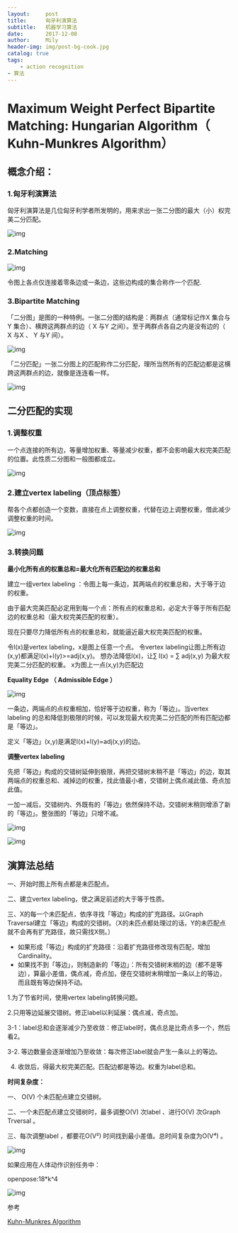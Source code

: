 ```yaml
---
layout:     post
title:      匈牙利演算法
subtitle:   机器学习算法
date:       2017-12-08
author:     Mily
header-img: img/post-bg-cook.jpg
catalog: true
tags:
    - action recognition
- 算法
---
```


# Maximum Weight Perfect Bipartite Matching: Hungarian Algorithm（ Kuhn-Munkres Algorithm）

## 概念介绍：

### 1.匈牙利演算法

匈牙利演算法是几位匈牙利学者所发明的，用来求出一张二分图的最大（小）权完美二分匹配。

![img](https://note.youdao.com/yws/public/resource/99780e2307bf1e08407d8e0aaec06ea6/xmlnote/925A1DBF39E14D309BD2DEBA382283E0/5932)

### 2.Matching

![img](https://note.youdao.com/yws/public/resource/99780e2307bf1e08407d8e0aaec06ea6/xmlnote/3F34541F5C5A417D91E467EC0395D64E/5964)

令图上各点仅连接着零条边或一条边，这些边构成的集合称作一个匹配.

### 3.Bipartite Matching

「二分图」是图的一种特例。一张二分图的结构是：两群点（通常标记作X 集合与Y 集合）、横跨这两群点的边（ X 与Y 之间）。至于两群点各自之内是没有边的（ X 与X 、 Y 与Y 间）。

![img](https://note.youdao.com/ynoteshare1/images/replace-img.png)



「二分匹配」一张二分图上的匹配称作二分匹配，理所当然所有的匹配边都是这横跨这两群点的边，就像是连连看一样。

![img](https://note.youdao.com/ynoteshare1/images/replace-img.png)



## 二分匹配的实现

### 1.调整权重

一个点连接的所有边，等量增加权重、等量减少权重，都不会影响最大权完美匹配的位置。此性质二分图和一般图都成立。

![img](https://note.youdao.com/ynoteshare1/images/replace-img.png)



### 2.建立vertex labeling（顶点标签）

帮各个点都创造一个变数，直接在点上调整权重，代替在边上调整权重，借此减少调整权重的时间。

![img](https://note.youdao.com/ynoteshare1/images/replace-img.png)

### 3.转换问题

**最小化所有点的权重总和=最大化所有匹配边的权重总和**

建立一组vertex labeling ：令图上每一条边，其两端点的权重总和，大于等于边的权重。

由于最大完美匹配必定用到每一个点：所有点的权重总和，必定大于等于所有匹配边的权重总和（最大权完美匹配的权重）。

现在只要尽力降低所有点的权重总和，就能逼近最大权完美匹配的权重。

令l(x)是vertex labeling，x是图上任意一个点。 令vertex labeling让图上所有边(x,y)都满足l(x)+l(y)>=adj(x,y)。 想办法降低l(x)，让∑ l(x) = ∑ adj(x,y) 为最大权完美二分匹配的权重。                    x为图上一点(x,y)为匹配边

**Equality Edge （ Admissible Edge ）**

![img](https://note.youdao.com/ynoteshare1/images/replace-img.png)

一条边，两端点的点权重相加，恰好等于边权重，称为「等边」。当vertex labeling 的总和降低到极限的时候，可以发现最大权完美二分匹配的所有匹配边都是「等边」。

定义「等边」(x,y)是满足l(x)+l(y)=adj(x,y)的边。

**调整vertex labeling**

先把「等边」构成的交错树延伸到极限，再把交错树末稍不是「等边」的边，取其两端点的权重总和、减掉边的权重，找此值最小者，交错树上偶点减此值、奇点加此值。

一加一减后，交错树内、外既有的「等边」依然保持不动，交错树末稍则增添了新的「等边」。整张图的「等边」只增不减。 

![img](https://note.youdao.com/ynoteshare1/images/replace-img.png)

![img](https://note.youdao.com/ynoteshare1/images/replace-img.png)

## 演算法总结

一、开始时图上所有点都是未匹配点。 

二、建立vertex labeling，使之满足前述的大于等于性质。 

三、X的每一个未匹配点，依序寻找「等边」构成的扩充路径。以Graph Traversal建立「等边」构成的交错树。（X的未匹点都处理过的话，Y的未匹配点就不会再有扩充路径，故只需找X侧。） 

- 如果形成「等边」构成的扩充路径：沿着扩充路径修改现有匹配，增加Cardinality。 　
- 如果找不到「等边」，则制造新的「等边」：所有交错树末梢的边（都不是等边），算最小差值，偶点减，奇点加，便在交错树末稍增加一条以上的等边，而且既有等边保持不动。 

1.为了节省时间，使用vertex labeling转换问题。 

2.只用等边延展交错树。修正label以利延展：偶点减，奇点加。 

3-1：label总和会逐渐减少乃至收敛：修正label时，偶点总是比奇点多一个，然后看2。

3-2. 等边数量会逐渐增加乃至收敛：每次修正label就会产生一条以上的等边。

4. 收敛后，得最大权完美匹配。匹配边都是等边。权重为label总和。 

**时间复杂度：**

一、 O(V) 个未匹配点建立交错树。

二、一个未匹配点建立交错树时，最多调整O(V) 次label 、进行O(V) 次Graph Trversal 。

三、每次调整label ，都要花O(V²) 时间找到最小差值。总时间复杂度为O(V⁴) 。

 

![img](https://note.youdao.com/ynoteshare1/images/replace-img.png)



如果应用在人体动作识别任务中：

openpose:18*k^4

![img](https://note.youdao.com/ynoteshare1/images/replace-img.png)

参考

[Kuhn-Munkres Algorithm](http://www.csie.ntnu.edu.tw/~u91029/Matching.html#8)